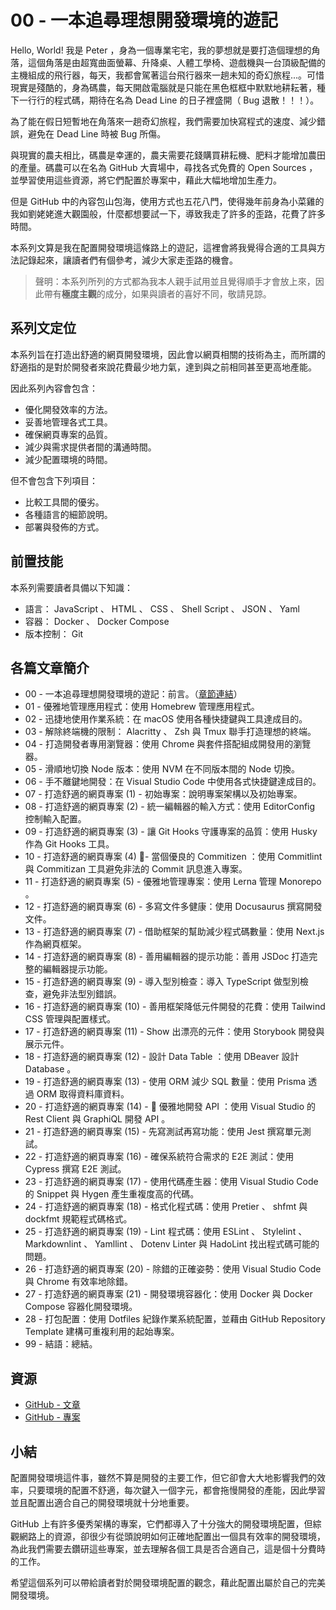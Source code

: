 # 00 - 一本追尋理想開發環境的遊記

Hello, World! 我是 Peter ，身為一個專業宅宅，我的夢想就是要打造個理想的角落，這個角落是由超寬曲面螢幕、升降桌、人體工學椅、遊戲機與一台頂級配備的主機組成的飛行器，每天，我都會駕著這台飛行器來一趟未知的奇幻旅程...。可惜現實是殘酷的，身為碼農，每天開啟電腦就是只能在黑色框框中默默地耕耘著，種下一行行的程式碼，期待在名為 Dead Line 的日子裡盛開（ Bug 退散！！！）。

為了能在假日短暫地在角落來一趟奇幻旅程，我們需要加快寫程式的速度、減少錯誤，避免在 Dead Line 時被 Bug 所傷。

與現實的農夫相比，碼農是幸運的，農夫需要花錢購買耕耘機、肥料才能增加農田的產量。碼農可以在名為 GitHub 大賣場中，尋找各式免費的 Open Sources ，並學習使用這些資源，將它們配置於專案中，藉此大幅地增加生產力。

但是 GitHub 中的內容包山包海，使用方式也五花八門，使得幾年前身為小菜雞的我如劉姥姥進大觀園般，什麼都想要試一下，導致我走了許多的歪路，花費了許多時間。

本系列文算是我在配置開發環境這條路上的遊記，這裡會將我覺得合適的工具與方法記錄起來，讓讀者們有個參考，減少大家走歪路的機會。

> 聲明：本系列所列的方式都為我本人親手試用並且覺得順手才會放上來，因此帶有**極度主觀**的成分，如果與讀者的喜好不同，敬請見諒。

## 系列文定位

本系列旨在打造出舒適的網頁開發環境，因此會以網頁相關的技術為主，而所謂的舒適指的是對於開發者來說花費最少地力氣，達到與之前相同甚至更高地產能。

因此系列內容會包含：

- 優化開發效率的方法。
- 妥善地管理各式工具。
- 確保網頁專案的品質。
- 減少與需求提供者間的溝通時間。
- 減少配置環境的時間。

但不會包含下列項目：

- 比較工具間的優劣。
- 各種語言的細節說明。
- 部署與發佈的方式。

## 前置技能

本系列需要讀者具備以下知識：

- 語言： JavaScript 、 HTML 、 CSS 、 Shell Script 、 JSON 、 Yaml
- 容器： Docker 、 Docker Compose
- 版本控制： Git

## 各篇文章簡介

- 00 - 一本追尋理想開發環境的遊記：前言。（[章節連結](../00-preface/README.md)）
- 01 - 優雅地管理應用程式：使用 Homebrew 管理應用程式。
- 02 - 迅捷地使用作業系統：在 macOS 使用各種快捷鍵與工具達成目的。
- 03 - 解除終端機的限制： Alacritty 、 Zsh 與 Tmux 聯手打造理想的終端。
- 04 - 打造開發者專用瀏覽器：使用 Chrome 與套件搭配組成開發用的瀏覽器。
- 05 - 滑順地切換 Node 版本：使用 NVM 在不同版本間的 Node 切換。
- 06 - 手不離鍵地開發：在 Visual Studio Code 中使用各式快捷鍵達成目的。
- 07 - 打造舒適的網頁專案 (1) - 初始專案：說明專案架構以及初始專案。
- 08 - 打造舒適的網頁專案 (2) - 統一編輯器的輸入方式：使用 EditorConfig 控制輸入配置。
- 09 - 打造舒適的網頁專案 (3) - 讓 Git Hooks 守護專案的品質：使用 Husky 作為 Git Hooks 工具。
- 10 - 打造舒適的網頁專案 (4) - 當個優良的 Commitizen ：使用 Commitlint 與 Commitizan 工具避免非法的 Commit 訊息進入專案。
- 11 - 打造舒適的網頁專案 (5) - 優雅地管理專案：使用 Lerna 管理 Monorepo 。
- 12 - 打造舒適的網頁專案 (6) - 多寫文件多健康：使用 Docusaurus 撰寫開發文件。
- 13 - 打造舒適的網頁專案 (7) - 借助框架的幫助減少程式碼數量：使用 Next.js 作為網頁框架。
- 14 - 打造舒適的網頁專案 (8) - 善用編輯器的提示功能：善用 JSDoc 打造完整的編輯器提示功能。
- 15 - 打造舒適的網頁專案 (9) - 導入型別檢查：導入 TypeScript 做型別檢查，避免非法型別錯誤。
- 16 - 打造舒適的網頁專案 (10) - 善用框架降低元件開發的花費：使用 Tailwind CSS 管理與配置樣式。
- 17 - 打造舒適的網頁專案 (11) - Show 出漂亮的元件：使用 Storybook 開發與展示元件。
- 18 - 打造舒適的網頁專案 (12) - 設計 Data Table ：使用 DBeaver 設計 Database 。
- 19 - 打造舒適的網頁專案 (13) - 使用 ORM 減少 SQL 數量：使用 Prisma 透過 ORM 取得資料庫資料。
- 20 - 打造舒適的網頁專案 (14) -  優雅地開發 API ：使用 Visual Studio 的 Rest Client 與 GraphiQL 開發 API 。
- 21 - 打造舒適的網頁專案 (15) - 先寫測試再寫功能：使用 Jest 撰寫單元測試。
- 22 - 打造舒適的網頁專案 (16) - 確保系統符合需求的 E2E 測試：使用 Cypress 撰寫 E2E 測試。
- 23 - 打造舒適的網頁專案 (17) - 使用代碼產生器：使用 Visual Studio Code 的 Snippet 與 Hygen 產生重複度高的代碼。
- 24 - 打造舒適的網頁專案 (18) - 格式化程式碼：使用 Pretier 、 shfmt 與 dockfmt 規範程式碼格式。
- 25 - 打造舒適的網頁專案 (19) - Lint 程式碼：使用 ESLint 、 Stylelint 、 Markdownlint 、 Yamllint 、 Dotenv Linter 與 HadoLint 找出程式碼可能的問題。
- 26 - 打造舒適的網頁專案 (20) - 除錯的正確姿勢：使用 Visual Studio Code 與 Chrome 有效率地除錯。
- 27 - 打造舒適的網頁專案 (21) - 開發環境容器化：使用 Docker 與 Docker Compose 容器化開發環境。
- 28 - 打包配置：使用 Dotfiles 紀錄作業系統配置，並藉由 GitHub Repository Template 建構可重複利用的起始專案。
- 99 - 結語：總結。

## 資源

- [GitHub - 文章](https://github.com/peterhpchen/build-a-super-comfortable-web-dev-env)
- [GitHub - 專案](https://github.com/peterhpchen/super-comfortable-web-project)

## 小結

配置開發環境這件事，雖然不算是開發的主要工作，但它卻會大大地影響我們的效率，只要環境的配置不舒適，每次鍵入一個字元，都會拖慢開發的產能，因此學習並且配置出適合自己的開發環境就十分地重要。

GitHub 上有許多優秀架構的專案，它們都導入了十分強大的開發環境配置，但綜觀網路上的資源，卻很少有從頭說明如何正確地配置出一個具有效率的開發環境，為此我們需要去鑽研這些專案，並去理解各個工具是否合適自己，這是個十分費時的工作。

希望這個系列可以帶給讀者對於開發環境配置的觀念，藉此配置出屬於自己的完美開發環境。
